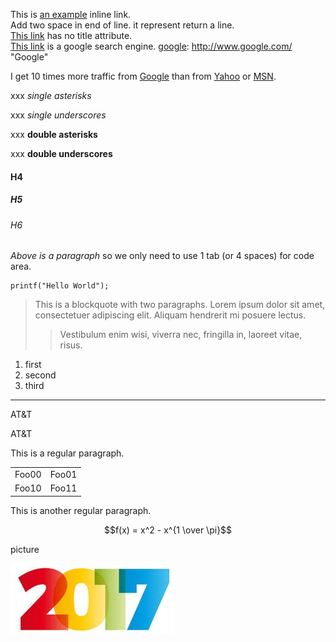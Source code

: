 This is [an example](http://example.com/ "Title") inline link.</br>
Add two space in end of line. it represent return a line.  
[This link](http://example.net/) has no title attribute.  
[This link][google] is a google search engine.
[google]: http://www.google.com/ "Google"

I get 10 times more traffic from [Google][] than from
[Yahoo][] or [MSN][].

  [google]: http://google.com/        "Google"
  [yahoo]:  http://search.yahoo.com/  "Yahoo Search"
  [msn]:    http://search.msn.com/    "MSN Search"

xxx *single asterisks*

xxx _single underscores_

xxx **double asterisks**

xxx __double underscores__

#### H4
##### H5
###### H6

*Above is a paragraph* so we only need to use 1 tab (or 4 spaces) for code area.

    printf("Hello World");

> This is a blockquote with two paragraphs. Lorem ipsum dolor sit amet,
consectetuer adipiscing elit. Aliquam hendrerit mi posuere lectus.
>> Vestibulum enim wisi, viverra nec, fringilla in, laoreet vitae, risus.

1. first
2. second
3. third
 
********
AT&T

AT&amp;T

This is a regular paragraph.

<table>
    <tr>
        <td>Foo00</td><td>Foo01</td>
    </tr>
    <tr>
        <td>Foo10</td><td>Foo11</td>
    </tr>
</table>

This is another regular paragraph.

$$f(x) = x^2 - x^{1 \over \pi}$$

picture

![2017](../md/2017.jpg)




